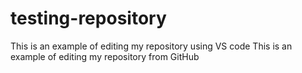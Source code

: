 # testing-repository
This is an example of editing my repository using VS code
This is an example of editing my repository from GitHub
